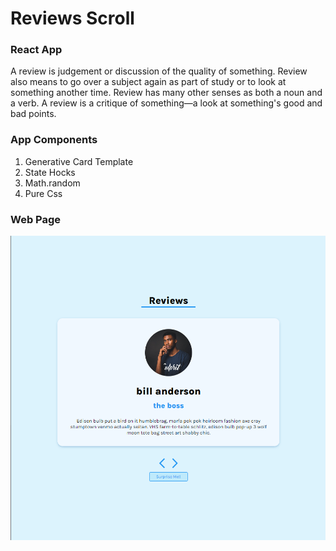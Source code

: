 # Reviews Scroll

### React App

A review is judgement or discussion of the quality of something. Review also means to go over a subject again as part of study or to look at something another time. Review has many other senses as both a noun and a verb. A review is a critique of something—a look at something's good and bad points.

### App Components

1. Generative Card Template
2. State Hocks
3. Math.random
4. Pure Css

### Web Page

<div align="center">
<img src="./src/assets/webpage.png">
</div>